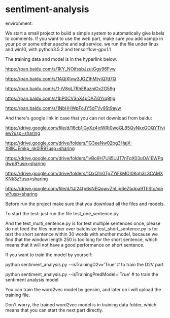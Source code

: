 # sentiment-analysis
environment:

We start a small project to build a simple system to automatically give labels to comments.
If you want to use the web part, make sure you add xampp in your pc or some other apache and sql service.
we run the file under linux and win10, with python3.5.2 and tensorflow-gpu1.1

The training data and model is in the hyperlink below.  

https://pan.baidu.com/s/1KY_NOifssbJzutGgy96Fvw

https://pan.baidu.com/s/1AQjXIvw3JGZ1hMtyiQ7d7Q

https://pan.baidu.com/s/1-iV8gL7RhE8azniOx2G59g

https://pan.baidu.com/s/1bP0CV3nX4pDAZi0Yrq9tjg

https://pan.baidu.com/s/1NbHHWpFoJY5dFVv9St9ayw

And there's google link in case that you can not download from baidu:

https://drive.google.com/file/d/16cb1jGyXz4jcWRt0woGL85QyNkxGOQYT/view?usp=sharing

https://drive.google.com/drive/folders/1G3eeNw02bg3HajX-X8lKJEmkp_nk0IR9?usp=sharing

https://drive.google.com/drive/folders/1vBo9H7Uii5UJT7nTqX03uOA1EWPqdwp8?usp=sharing

https://drive.google.com/drive/folders/1QxQ1n0TgZYiFkMOI0Kqh3L3CAMXKNk3z?usp=sharing

https://drive.google.com/file/d/1JI24fp6sNEQqwvZhLip6eZbdpa9ThStc/view?usp=sharing

Before run the project make sure that you download all the files and models.

To start the test: just run the file test_one_sentence.py 

And the test_multi_sentence.py is for test multiple sentences once, please do not feed the files number over batchsize
test_short_sentence.py is for test the short sentence within 30 words with another model, because we find that the window length 250 is too long for the short sentence, which means that it will not have a good performance on short sentence.

If you want to train the model by yourself: 

python sentiment_analysis.py --isTrainingD2v='True' # to train the D2V part

python sentiment_analysis.py --isTrainingPredModel='True' # to train the sentiment analysis model

You can train the word2vec model by gensim, and later on i will upload the training file.

Don't worry, the trained word2vec model is in training data folder, which means that you can start the next part directly.
